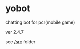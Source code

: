 # yobot
chatting bot for pcr(mobile game)

ver 2.4.7

see [/src](https://github.com/yuudi/yobot/tree/master/src/client) folder